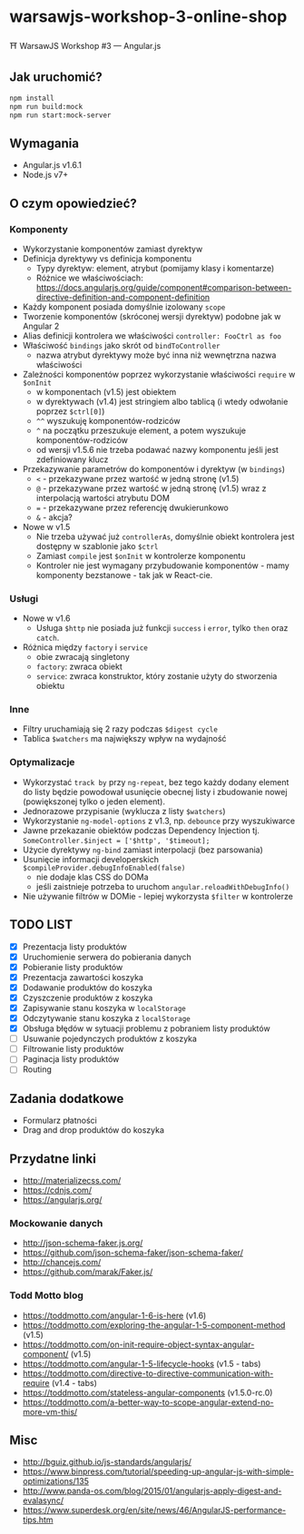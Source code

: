 # warsawjs-workshop-3-online-shop

⛩️ WarsawJS Workshop #3 — Angular.js

## Jak uruchomić?

```bash
npm install
npm run build:mock
npm run start:mock-server
```

## Wymagania

* Angular.js v1.6.1
* Node.js v7+

## O czym opowiedzieć?

### Komponenty

* Wykorzystanie komponentów zamiast dyrektyw
* Definicja dyrektywy vs definicja komponentu
    + Typy dyrektyw: element, atrybut (pomijamy klasy i komentarze)
    + Różnice we właściwościach: https://docs.angularjs.org/guide/component#comparison-between-directive-definition-and-component-definition
* Każdy komponent posiada domyślnie izolowany `scope`
* Tworzenie komponentów (skróconej wersji dyrektyw) podobne jak w Angular 2
* Alias definicji kontrolera we właściwości `controller: FooCtrl as foo`
* Właściwość `bindings` jako skrót od `bindToController`
    + nazwa atrybut dyrektywy może być inna niż wewnętrzna nazwa właściwości
* Zależności komponentów poprzez wykorzystanie właściwości `require` w `$onInit`
    + w komponentach (v1.5) jest obiektem
    + w dyrektywach (v1.4) jest stringiem albo tablicą (i wtedy odwołanie
    poprzez `$ctrl[0]`)
    + `^^` wyszukuję komponentów-rodziców
    + `^` na początku przeszukuje element, a potem wyszukuje
    komponentów-rodziców
    + od wersji v1.5.6 nie trzeba podawać nazwy komponentu jeśli jest
    zdefiniowany klucz
* Przekazywanie parametrów do komponentów i dyrektyw (w `bindings`)
    + `<` - przekazywane przez wartość w jedną stronę (v1.5)
    + `@` - przekazywane przez wartość w jedną stronę (v1.5) wraz z
    interpolacją wartości atrybutu DOM
    + `=` - przekazywane przez referencję dwukierunkowo
    + `&` - akcja?
* Nowe w v1.5
    + Nie trzeba używać już `controllerAs`, domyślnie obiekt kontrolera jest
    dostępny w szablonie jako `$ctrl`
    + Zamiast `compile` jest `$onInit` w kontrolerze komponentu
    + Kontroler nie jest wymagany przybudowanie komponentów - mamy komponenty
    bezstanowe - tak jak w React-cie.

### Usługi

* Nowe w v1.6
    + Usługa `$http` nie posiada już funkcji `success` i `error`, tylko
    `then` oraz `catch`.
* Różnica między `factory` i `service`
    + obie zwracają singletony
    + `factory`: zwraca obiekt
    + `service`: zwraca konstruktor, który zostanie użyty do stworzenia obiektu

### Inne

* Filtry uruchamiają się 2 razy podczas `$digest cycle`
* Tablica `$watchers` ma największy wpływ na wydajność

### Optymalizacje

* Wykorzystać `track by` przy `ng-repeat`, bez tego każdy dodany element
    do listy będzie powodował usunięcie obecnej listy i zbudowanie nowej
    (powiększonej tylko o jeden element).
* Jednorazowe przypisanie (wyklucza z listy `$watchers`)
* Wykorzystanie `ng-model-options` z v1.3, np. `debounce` przy wyszukiwarce
* Jawne przekazanie obiektów podczas Dependency Injection tj.
    `SomeController.$inject = ['$http', '$timeout];`
* Użycie dyrektywy `ng-bind` zamiast interpolacji (bez parsowania)
* Usunięcie informacji developerskich
    `$compileProvider.debugInfoEnabled(false)`
    + nie dodaje klas CSS do DOMa
    + jeśli zaistnieje potrzeba to uruchom `angular.reloadWithDebugInfo()`
* Nie używanie filtrów w DOMie - lepiej wykorzysta `$filter` w kontrolerze

## TODO LIST

* [x] Prezentacja listy produktów
* [x] Uruchomienie serwera do pobierania danych
* [x] Pobieranie listy produktów
* [x] Prezentacja zawartości koszyka
* [x] Dodawanie produktów do koszyka
* [x] Czyszczenie produktów z koszyka
* [x] Zapisywanie stanu koszyka w `localStorage`
* [x] Odczytywanie stanu koszyka z `localStorage`
* [x] Obsługa błędów w sytuacji problemu z pobraniem listy produktów
* [ ] Usuwanie pojedynczych produktów z koszyka
* [ ] Filtrowanie listy produktów
* [ ] Paginacja listy produktów
* [ ] Routing

## Zadania dodatkowe

* Formularz płatności
* Drag and drop produktów do koszyka

## Przydatne linki

* http://materializecss.com/
* https://cdnjs.com/
* https://angularjs.org/

### Mockowanie danych

* http://json-schema-faker.js.org/
* https://github.com/json-schema-faker/json-schema-faker/
* http://chancejs.com/
* https://github.com/marak/Faker.js/

### Todd Motto blog

* https://toddmotto.com/angular-1-6-is-here (v1.6)
* https://toddmotto.com/exploring-the-angular-1-5-component-method (v1.5)
* https://toddmotto.com/on-init-require-object-syntax-angular-component/ (v1.5)
* https://toddmotto.com/angular-1-5-lifecycle-hooks (v1.5 - tabs)
* https://toddmotto.com/directive-to-directive-communication-with-require (v1.4 - tabs)
* https://toddmotto.com/stateless-angular-components (v1.5.0-rc.0)
* https://toddmotto.com/a-better-way-to-scope-angular-extend-no-more-vm-this/

## Misc

* http://bguiz.github.io/js-standards/angularjs/
* https://www.binpress.com/tutorial/speeding-up-angular-js-with-simple-optimizations/135
* http://www.panda-os.com/blog/2015/01/angularjs-apply-digest-and-evalasync/
* https://www.superdesk.org/en/site/news/46/AngularJS-performance-tips.htm
